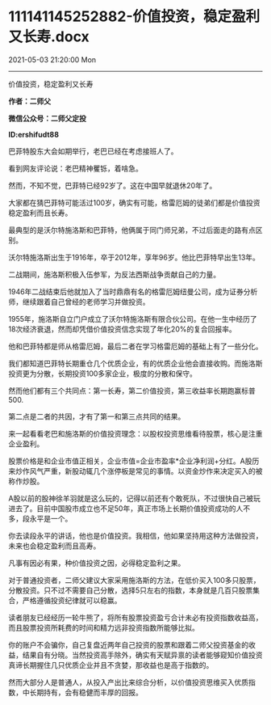 # 111141145252882-价值投资，稳定盈利又长寿.docx

2021-05-03 21:20:00 Mon

----

价值投资，稳定盈利又长寿

__作者：二师父__

__微信公众号：二师父定投__

__ID:ershifudt88__

巴菲特股东大会如期举行，老巴已经在考虑接班人了。

看到网友评论说：老巴精神矍铄，着啥急。

然而，不知不觉，巴菲特已经92岁了。这在中国早就退休20年了。

大家都在猜巴菲特可能活过100岁，确实有可能，格雷厄姆的徒弟们都是价值投资稳定盈利而且长寿。

最典型的是沃尔特施洛斯和巴菲特，他俩属于同门师兄弟，不过后面走的路有点区别。

沃尔特施洛斯出生于1916年，卒于2012年，享年96岁。他比巴菲特早出生13年。

二战期间，施洛斯积极入伍参军，为反法西斯战争贡献自己的力量。

1946年二战结束后他就加入了当时鼎鼎有名的格雷厄姆纽曼公司，成为证券分析师，继续跟着自己曾经的老师学习并做投资。

1955年，施洛斯自立门户成立了沃尔特施洛斯有限合伙公司。在他一生中经历了18次经济衰退，然而却凭借价值投资信念实现了年化20%的复合回报率。

他和巴菲特都是师从格雷厄姆，最后二者在学习格雷厄姆的基础上有了一些分化。

我们都知道巴菲特长期重仓几个优质企业，有的优质企业他会直接收购。而施洛斯投资更为分散，长期投资100多家企业，极度的分散和保守。

然而他们都有三个共同点：第一长寿，第二价值投资，第三收益率长期跑赢标普500\.

第二点是二者的共因，才有了第一和第三点共同的结果。

来一起看看老巴和施洛斯的价值投资理念：以股权投资思维看待股票，核心是注重企业盈利。

股票价格是和企业市值正相关，企业市值=企业市盈率\*企业净利润\+分红。A股历来炒作风气严重，新股动辄几个涨停板是常见的事情。以资金炒作来决定买入的被称作炒股。

A股以前的股神徐羊羽就是这么玩的，记得以前还有个敢死队，不过很快自己被玩进去了。目前中国股市成立也不足50年，真正市场上长期价值投资成功的人不多，段永平是一个。

你去读段永平的讲话，他也是价值投资。我相信，他如果坚持用这种方法做投资，未来也会稳定盈利而且高寿。

凡事有因必有果，种价值投资之因，必得稳定盈利之果。

对于普通投资者，二师父建议大家采用施洛斯的方法，在低价买入100多只股票，分散投资。只不过不需要自己分散，选择5只左右的指数，本身就是几百只股票集合，严格遵循投资纪律就可以稳赢。

读者朋友已经经历一轮牛熊了，将所有股票投资盈亏合计未必有投资指数收益高，而且股票投资所耗费的时间和精力远非投资指数所能够比拟。

你的账户不会骗你，自己复盘近两年自己投资的股票和跟着二师父投资基金的收益，结果自有分晓。当然投资高手除外，确实有天赋异禀的读者能够窥知价值投资真谛长期握住几只优质企业并且不贪婪，那收益也是高于指数的。

然而大部分人是普通人，从投入产出比来综合分析，以价值投资思维买入优质指数，中长期持有，会有稳健而丰厚的回报。

